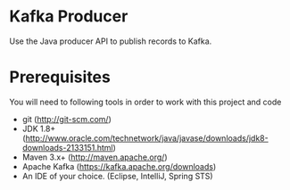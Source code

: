 # Kafka Producer

Use the Java producer API to publish records to Kafka.

# Prerequisites
You will need to following tools in order to work with this project and code

* git (http://git-scm.com/)
* JDK 1.8+ (http://www.oracle.com/technetwork/java/javase/downloads/jdk8-downloads-2133151.html)
* Maven 3.x+ (http://maven.apache.org/)
* Apache Kafka (https://kafka.apache.org/downloads)
* An IDE of your choice. (Eclipse, IntelliJ, Spring STS)